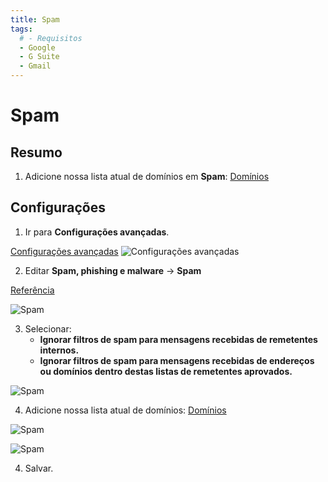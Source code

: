 ```yaml
---
title: Spam
tags:
  # - Requisitos
  - Google
  - G Suite
  - Gmail
---
```

# Spam

## Resumo

1. Adicione nossa lista atual de domínios em **Spam**: [Domínios](../domains.html#separado-por-espacos)

## Configurações

1. Ir para **Configurações avançadas**.

[Configurações avançadas](https://admin.google.com/AdminHome#ServiceSettings/service=email&subtab=filters)
![Configurações avançadas](https://cdn.phishx.io/phishx-docs/images/google_admin_05.webp)

2. Editar **Spam, phishing e malware** -> **Spam**

[Referência](https://support.google.com/a/answer/2368132)

![Spam](https://cdn.phishx.io/phishx-docs/images/google_admin_07.webp)

3. Selecionar:
   * **Ignorar filtros de spam para mensagens recebidas de remetentes internos.**
   * **Ignorar filtros de spam para mensagens recebidas de endereços ou domínios dentro destas listas de remetentes aprovados.**

![Spam](https://cdn.phishx.io/phishx-docs/images/google_admin_08.webp)

4. Adicione nossa lista atual de domínios: [Domínios](../domains.html#separado-por-espacos)

![Spam](https://cdn.phishx.io/phishx-docs/images/google_admin_09.webp)

![Spam](https://cdn.phishx.io/phishx-docs/images/google_admin_10.webp)

4. Salvar.

